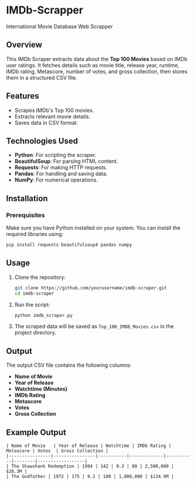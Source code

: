 # IMDb-Scrapper
International Movie Database Web Scrapper

## Overview
This IMDb Scraper extracts data about the **Top 100 Movies** based on IMDb user ratings. It fetches details such as movie title, release year, runtime, IMDb rating, Metascore, number of votes, and gross collection, then stores them in a structured CSV file.

## Features
- Scrapes IMDb's Top 100 movies.
- Extracts relevant movie details.
- Saves data in CSV format.

## Technologies Used
- **Python**: For scripting the scraper.
- **BeautifulSoup**: For parsing HTML content.
- **Requests**: For making HTTP requests.
- **Pandas**: For handling and saving data.
- **NumPy**: For numerical operations.

## Installation
### Prerequisites
Make sure you have Python installed on your system. You can install the required libraries using:

```sh
pip install requests beautifulsoup4 pandas numpy
```

## Usage
1. Clone the repository:
   ```sh
   git clone https://github.com/yourusername/imdb-scraper.git
   cd imdb-scraper
   ```
2. Run the script:
   ```sh
   python imdb_scraper.py
   ```
3. The scraped data will be saved as `Top_100_IMDB_Movies.csv` in the project directory.

## Output
The output CSV file contains the following columns:
- **Name of Movie**
- **Year of Release**
- **Watchtime (Minutes)**
- **IMDb Rating**
- **Metascore**
- **Votes**
- **Gross Collection**

## Example Output
```
| Name of Movie   | Year of Release | Watchtime | IMDb Rating | Metascore | Votes  | Gross Collection |
|----------------|----------------|-----------|-------------|-----------|--------|------------------|
| The Shawshank Redemption | 1994 | 142 | 9.3 | 80 | 2,500,000 | $28.3M |
| The Godfather | 1972 | 175 | 9.2 | 100 | 1,800,000 | $134.9M |
```

